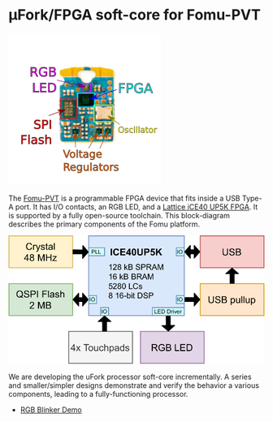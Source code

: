 # μFork/FPGA soft-core for Fomu-PVT

![Annotated Hardware](hw-pvt-annotated.png)

The [Fomu-PVT](https://tomu.im/fomu.html)
is a programmable FPGA device
that fits inside a USB Type-A port.
It has I/O contacts, an RGB LED,
and a [Lattice iCE40 UP5K FPGA](https://www.latticesemi.com/Products/FPGAandCPLD/iCE40UltraPlus).
It is supported by a fully open-source toolchain.
This block-diagram describes the primary components of the Fomu platform.

![Functional Block Diagram](fomu-block-diagram.png)

We are developing the uFork processor soft-core incrementally.
A series and smaller/simpler designs
demonstrate and verify the behavior a various components,
leading to a fully-functioning processor.

  * [RGB Blinker Demo](blink_rgb/README.md)
